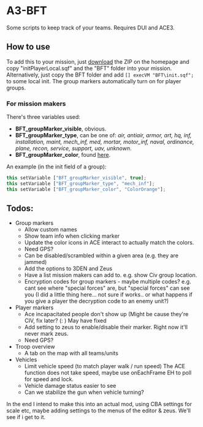 # **A3-BFT**
Some scripts to keep track of your teams. Requires DUI and ACE3.

## **How to use**
To add this to your mission, just [download](https://github.com/Jaccodouma/A3-BFT/archive/refs/heads/master.zip) the ZIP on the homepage and copy "initPlayerLocal.sqf" and the "BFT" folder into your mission. 
Alternatively, just copy the BFT folder and add `[] execVM "BFT\init.sqf";` to some local init.
The group markers automatically turn on for player groups. 

### **For mission makers**
There's three variables used:
- **BFT_groupMarker_visible**, obvious. 
- **BFT_groupMarker_type**, can be one of: *air, antiair, armor, art, hq, inf, installation, maint, mech_inf, med, mortar, motor_inf, naval, ordinance, plane, recon, service, support, uav, unknown*.
- **BFT_groupMarker_color**, found [here](https://community.bistudio.com/wiki/Arma_3:_CfgMarkerColors).

An example (in the init field of a group): 
```ts
this setVariable ["BFT_groupMarker_visible", true];
this setVariable ["BFT_groupMarker_type", "mech_inf"];
this setVariable ["BFT_groupMarker_color", "ColorOrange"];
```

## **Todos:**
- Group markers
  - Allow custom names 
  - Show team info when clicking marker
  - Update the color icons in ACE interact to actually match the 
  colors. 
  - Need GPS?
  - Can be disabled/scrambled within a given area (e.g. they are jammed)
  - Add the options to 3DEN and Zeus
  - Have a list mission makers can add to. e.g. show Civ group location. 
  - Encryption codes for group markers - maybe multiple codes? e.g. cant see where "special forces" are, but "special forces" can see you (I did a little thing here... not sure if works.. or what happens if you give a player the decryption code to an enemy unit?)
- Player markers
  - Ace incapacitated people don't show up (Might be cause they're CIV, fix later? (: )
      May have fixed
  - Add setting to zeus to enable/disable their marker. Right now it'll never mark zeus. 
  - Need GPS?
- Troop overview
  - A tab on the map with all teams/units
- Vehicles
  - Limit vehicle speed (to match player walk / run speed)
    The ACE function does not take speed, maybe use onEachFrame EH to poll for speed and lock.
  - Vehicle damage status easier to see
  - Can we stabilize the gun when vehicle turning? 

In the end I intend to make this into an actual mod, using CBA settings for scale etc, maybe adding settings to the menus of the editor & zeus. We'll see if i get to it. 
